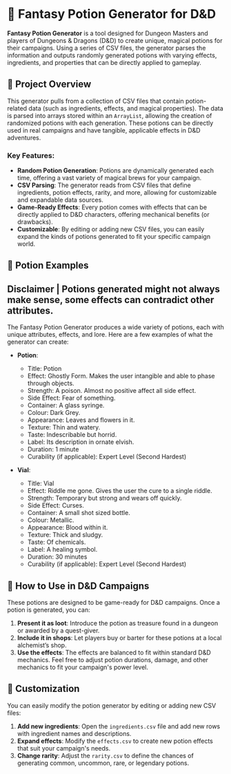 # 🧪 Fantasy Potion Generator for D&D

**Fantasy Potion Generator** is a tool designed for Dungeon Masters and players of Dungeons & Dragons (D&D) to create unique, magical potions for their campaigns. Using a series of CSV files, the generator parses the information and outputs randomly generated potions with varying effects, ingredients, and properties that can be directly applied to gameplay.

## 📜 Project Overview

This generator pulls from a collection of CSV files that contain potion-related data (such as ingredients, effects, and magical properties). The data is parsed into arrays stored within an `ArrayList`, allowing the creation of randomized potions with each generation. These potions can be directly used in real campaigns and have tangible, applicable effects in D&D adventures.

### Key Features:
- **Random Potion Generation**: Potions are dynamically generated each time, offering a vast variety of magical brews for your campaign.
- **CSV Parsing**: The generator reads from CSV files that define ingredients, potion effects, rarity, and more, allowing for customizable and expandable data sources.
- **Game-Ready Effects**: Every potion comes with effects that can be directly applied to D&D characters, offering mechanical benefits (or drawbacks).
- **Customizable**: By editing or adding new CSV files, you can easily expand the kinds of potions generated to fit your specific campaign world.

## 🧪 Potion Examples

## Disclaimer | Potions generated might not always make sense, some effects can contradict other attributes.

The Fantasy Potion Generator produces a wide variety of potions, each with unique attributes, effects, and lore. Here are a few examples of what the generator can create:

- **Potion**:
    - Title: Potion
    - Effect: Ghostly Form. Makes the user intangible and able to phase through objects.
    - Strength: A poison. Almost no positive affect all side effect.
    - Side Effect: Fear of something.
    - Container: A glass syringe.
    - Colour: Dark Grey.
    - Appearance: Leaves and flowers in it.
    - Texture: Thin and watery.
    - Taste: Indescribable but horrid.
    - Label: Its description in ornate elvish.
    - Duration: 1 minute
    - Curability (if applicable): Expert Level (Second Hardest)

- **Vial**:
  - Title: Vial
  - Effect: Riddle me gone. Gives the user the cure to a single riddle.
  - Strength: Temporary but strong and wears off quickly.
  - Side Effect: Curses.
  - Container: A small shot sized bottle.
  - Colour: Metallic.
  - Appearance: Blood within it.
  - Texture: Thick and sludgy.
  - Taste: Of chemicals.
  - Label: A healing symbol.
  - Duration: 30 minutes
  - Curability (if applicable): Expert Level (Second Hardest)


## 📄 How to Use in D&D Campaigns

These potions are designed to be game-ready for D&D campaigns. Once a potion is generated, you can:

1. **Present it as loot**: Introduce the potion as treasure found in a dungeon or awarded by a quest-giver.
2. **Include it in shops**: Let players buy or barter for these potions at a local alchemist’s shop.
3. **Use the effects**: The effects are balanced to fit within standard D&D mechanics. Feel free to adjust potion durations, damage, and other mechanics to fit your campaign's power level.

## 🔄 Customization

You can easily modify the potion generator by editing or adding new CSV files:

1. **Add new ingredients**: Open the `ingredients.csv` file and add new rows with ingredient names and descriptions.
2. **Expand effects**: Modify the `effects.csv` to create new potion effects that suit your campaign's needs.
3. **Change rarity**: Adjust the `rarity.csv` to define the chances of generating common, uncommon, rare, or legendary potions.
